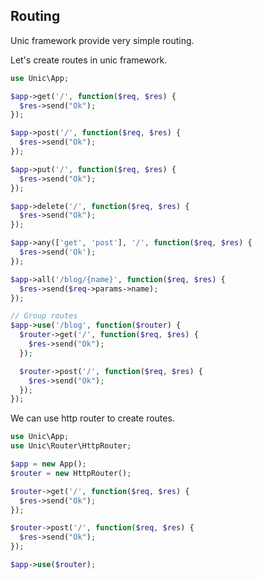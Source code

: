 ## Routing

  Unic framework provide very simple routing.

  Let's create routes in unic framework.

```php
use Unic\App;

$app->get('/', function($req, $res) {
  $res->send("Ok");
});

$app->post('/', function($req, $res) {
  $res->send("Ok");
});

$app->put('/', function($req, $res) {
  $res->send("Ok");
});

$app->delete('/', function($req, $res) {
  $res->send("Ok");
});

$app->any(['get', 'post'], '/', function($req, $res) {
  $res->send('Ok');
});

$app->all('/blog/{name}', function($req, $res) {
  $res->send($req->params->name);
});

// Group routes
$app->use('/blog', function($router) {
  $router->get('/', function($req, $res) {
    $res->send("Ok");
  });

  $router->post('/', function($req, $res) {
    $res->send("Ok");
  });
});
```

We can use http router to create routes.

```php
use Unic\App;
use Unic\Router\HttpRouter;

$app = new App();
$router = new HttpRouter();

$router->get('/', function($req, $res) {
  $res->send("Ok");
});

$router->post('/', function($req, $res) {
  $res->send("Ok");
});

$app->use($router);
```

